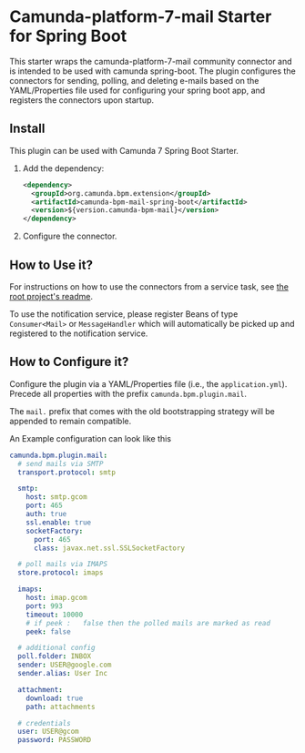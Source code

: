 # Camunda-platform-7-mail Starter for Spring Boot

This starter wraps the camunda-platform-7-mail community connector and is intended to be used with camunda spring-boot.
The plugin configures the connectors for sending, polling, and deleting e-mails based on the YAML/Properties file used for configuring your spring boot app, and registers the connectors upon startup.

## Install

This plugin can be used with Camunda 7 Spring Boot Starter.

1. Add the dependency:
   ```xml
   <dependency>
     <groupId>org.camunda.bpm.extension</groupId>
     <artifactId>camunda-bpm-mail-spring-boot</artifactId>
     <version>${version.camunda-bpm-mail}</version>
   </dependency>
   ```

2. Configure the connector.

## How to Use it?

For instructions on how to use the connectors from a service task,
see [the root project's readme](/README.md).

To use the notification service, please register Beans of type `Consumer<Mail>` or `MessageHandler` which will automatically be picked up and registered to the notification service.

## How to Configure it?

Configure the plugin via a YAML/Properties file (i.e., the `application.yml`).
Precede all properties with the prefix `camunda.bpm.plugin.mail`.

The `mail.` prefix that comes with the old bootstrapping strategy will be appended to remain compatible.

An Example configuration can look like this

```yml
camunda.bpm.plugin.mail:
  # send mails via SMTP
  transport.protocol: smtp

  smtp:
    host: smtp.gcom
    port: 465
    auth: true
    ssl.enable: true
    socketFactory:
      port: 465
      class: javax.net.ssl.SSLSocketFactory

  # poll mails via IMAPS
  store.protocol: imaps

  imaps:
    host: imap.gcom
    port: 993
    timeout: 10000
    # if peek :   false then the polled mails are marked as read
    peek: false

  # additional config
  poll.folder: INBOX
  sender: USER@google.com
  sender.alias: User Inc

  attachment:
    download: true
    path: attachments

  # credentials
  user: USER@gcom
  password: PASSWORD
```
